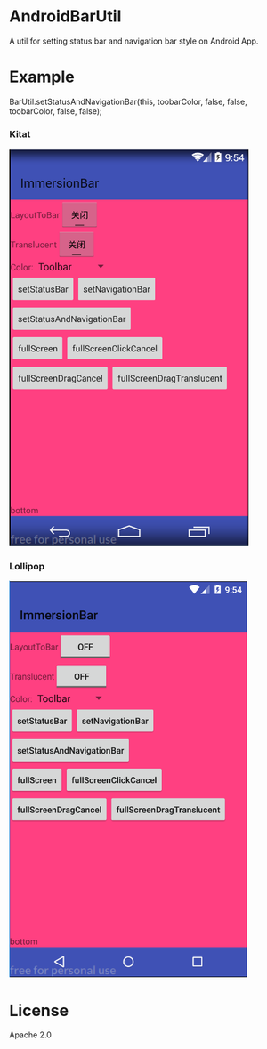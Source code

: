 # AndroidBarUtil
A util for setting status bar and navigation bar style on Android App.

# Example
BarUtil.setStatusAndNavigationBar(this, toobarColor, false, false, toobarColor, false, false);
### Kitat
![](https://github.com/zyl1012/AndroidBarUtil/blob/master/screenshots/kitat_color.png)
### Lollipop
![](https://github.com/zyl1012/AndroidBarUtil/blob/master/screenshots/lollipop_color.png)

# License
Apache 2.0
